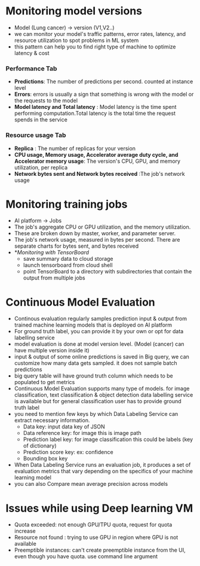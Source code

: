 # Monitoring model versions

- Model (Lung cancer) -> version (V1,V2..)
- we can monitor your model's traffic patterns, error rates, latency, and resource utilization to spot problems in ML system
- this pattern can help you to find right type of machine to optimize latency & cost

### Performance Tab
- **Predictions**: The number of predictions per second. counted at instance level 
- **Errors**: errors is usually a sign that something is wrong with the model or the requests to the model
- **Model latency and Total latency** : Model latency is the time spent performing computation.Total latency is the total time the request spends in the service
### Resource usage Tab
- **Replica** : The number of replicas for your version
- **CPU usage, Memory usage, Accelerator average duty cycle, and Accelerator memory usage**: The version's CPU, GPU, and memory utilization, per replica
- **Network bytes sent and Network bytes received** :The job's network usage

# Monitoring training jobs

- AI platform -> Jobs
- The job's aggregate CPU or GPU utilization, and the memory utilization. 
- These are broken down by master, worker, and parameter server.
- The job's network usage, measured in bytes per second. There are separate charts for bytes sent, and bytes received
- **Monitoring with TensorBoard*
  - save summary data to cloud storage 
  - launch tensorboard from cloud shell
  - point TensorBoard to a directory with subdirectories that contain the output from multiple jobs

# Continuous Model Evaluation

- Continous evaluation regularly samples prediction input & output from trained machine learning models that is deployed on AI platform 
- For ground truth label, you can provide it by your own or opt for data labelling service 
- model evaluation is done at model version level. (Model (cancer) can have multiple version inside it)
- input & output of some online predictions is saved in Big query, we can customize how many data gets sampled. it does not sample batch predictions
- big query table will have ground truth column which needs to be populated to get metrics 
- Continuous Model Evaluation supports many type of models. for image classification, text classification & object detection data labelling service is available but for general classification user has to provide ground truth label
- you need to mention few keys by which Data Labeling Service can extract necessary information.
  - Data key: input data key of JSON 
  - Data reference key: for image this is image path 
  - Prediction label key: for image classification this could be labels (key of dictionary)
  - Prediction score key: ex: confidence
  - Bounding box key
- When Data Labeling Service runs an evaluation job, it produces a set of evaluation metrics that vary depending on the specifics of your machine learning model
- you can also Compare mean average precision across models


# Issues while using Deep learning VM

- Quota exceeded: not enough GPU/TPU quota, request for quota increase
- Resource not found : trying to use GPU in region where GPU is not available 
- Preemptible instances:  can't create preemptible instance from the UI, even though you have quota. use command line argument

